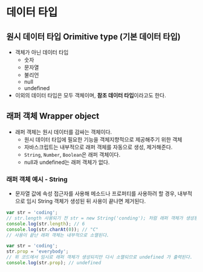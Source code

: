 # 데이터 타입
## 원시 데이터 타입 Orimitive type (기본 데이터 타입)
- 객체가 아닌 데이터 타입
    - 숫자
    - 문자열
    - 불리언
    - null
    - undefined
- 이외의 데이터 타입은 모두 객체이며, **참조 데이터 타입**이라고도 한다.

## 래퍼 객체 Wrapper object
- 래퍼 객체는 원시 데이터를 감싸는 객체이다.
    - 원시 데이터 타입에 필요한 기능을 객체지향적으로 제공해주기 위한 객체
    - 자바스크립트는 내부적으로 래퍼 객체를 자동으로 생성, 제거해준다.
    - `String`, `Number`, `Boolean`은 래퍼 객체이다. 
    - null과 undefined는 래퍼 객체가 없다.

### 래퍼 객체 예시 - String
- 문자열 값에 속성 접근자를 사용해 메소드나 프로퍼티를 사용하려 할 경우, 내부적으로 임시 String 객체가 생성된 뒤 사용이 끝나면 제거된다.
```javascript
var str = 'coding';
// str.length 사용되기 전 str = new String('conding'); 처럼 래퍼 객체가 생성된다.
console.log(str.length); // 6
console.log(str.charAt(0)); // "C"
// 사용이 끝난 래퍼 객체는 내부적으로 소멸된다.
```
```javascript
var str = 'coding';
str.prop = 'everybody'; 
// 위 코드에서 임시로 래퍼 객체가 생성되지만 다시 소멸되므로 undefined 가 출력된다.
console.log(str.prop); // undefined
```